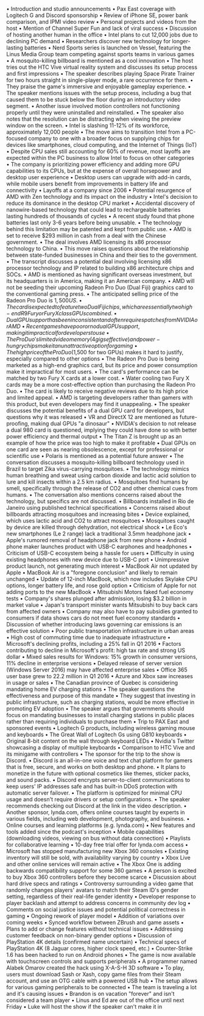 • Introduction and studio announcements
• Pax East coverage with Logitech G and Discord sponsorship
• Review of iPhone SE, power bank comparison, and IPMI video review
• Personal projects and videos from the host
• Mention of Channel Super Fun and lack of viral success
• Discussion of hosting another human in the office
• Intel plans to cut 12,000 jobs due to declining PC demand
• Researchers discover new technology for longer-lasting batteries
• Nerd Sports series is launched on Vessel, featuring the Linus Media Group team competing against sports teams in various games
• A mosquito-killing billboard is mentioned as a cool innovation
• The host tries out the HTC Vive virtual reality system and discusses its setup process and first impressions
• The speaker describes playing Space Pirate Trainer for two hours straight in single-player mode, a rare occurrence for them.
• They praise the game's immersive and enjoyable gameplay experience.
• The speaker mentions issues with the setup process, including a bug that caused them to be stuck below the floor during an introductory video segment.
• Another issue involved motion controllers not functioning properly until they were uninstalled and reinstalled.
• The speaker also notes that the resolution can be distracting when viewing the preview window on the screen.
• Intel is slashing 11-12% of its workforce, approximately 12,000 people
• The move aims to transition Intel from a PC-focused company to one with a broader focus on supplying chips for devices like smartphones, cloud computing, and the Internet of Things (IoT)
• Despite CPU sales still accounting for 60% of revenue, most layoffs are expected within the PC business to allow Intel to focus on other categories
• The company is prioritizing power efficiency and adding more GPU capabilities to its CPUs, but at the expense of overall horsepower and desktop user experience
• Desktop users can upgrade with add-in cards, while mobile users benefit from improvements in battery life and connectivity
• Layoffs at a company since 2006
• Potential resurgence of AMD with Zen technology and its impact on the industry
• Intel's decision to reduce its dominance in the desktop CPU market
• Accidental discovery of nanowire-based technology that could lead to rechargeable batteries lasting hundreds of thousands of cycles
• A recent study found that phone batteries last only 3-6 years before being unusable.
• The technology behind this limitation may be patented and kept from public use.
• AMD is set to receive $293 million in cash from a deal with the Chinese government.
• The deal involves AMD licensing its x86 processor technology to China.
• This move raises questions about the relationship between state-funded businesses in China and their ties to the government.
• The transcript discusses a potential deal involving licensing x86 processor technology and IP related to building x86 architecture chips and SOCs.
• AMD is mentioned as having significant overseas investment, but its headquarters is in America, making it an American company.
• AMD will not be seeding their upcoming Radeon Pro Duo (Dual Fiji) graphics card to the conventional gaming press.
• The anticipated selling price of the Radeon Pro Duo is $1,500 US.
• The card is expected to feature two Dual Fiji chips, which are essentially two high-end R9 Fury or Fury X class GPUs combined.
• Dual GPU support has been inconsistent and often requires patches from NVIDIA or AMD
• Recent games have poor or no dual GPU support, making it impractical for developers to use
• The Pro Duo's limited video memory (4 gigs effective) and power-hungry chips make it an unattractive option for gaming
• The high price of the Pro Duo ($1,500 for two GPUs) makes it hard to justify, especially compared to other options
• The Radeon Pro Duo is being marketed as a high-end graphics card, but its price and power consumption make it impractical for most users.
• The card's performance can be matched by two Fury X cards at a lower cost.
• Water cooling two Fury X cards may be a more cost-effective option than purchasing the Radeon Pro Duo.
• The card is likely to receive negative reviews due to its high price and limited appeal.
• AMD is targeting developers rather than gamers with this product, but even developers may find it unappealing.
• The speaker discusses the potential benefits of a dual GPU card for developers, but questions why it was released
• VR and DirectX 12 are mentioned as future-proofing, making dual GPUs "a dinosaur"
• NVIDIA's decision to not release a dual 980 card is questioned, implying they could have done so with better power efficiency and thermal output
• The Titan Z is brought up as an example of how the price was too high to make it profitable
• Dual GPUs on one card are seen as nearing obsolescence, except for professional or scientific use
• Polaris is mentioned as a potential future answer
• The conversation discusses a mosquito-killing billboard technology used in Brazil to target Zika virus-carrying mosquitoes.
• The technology mimics human breathing and sweat using carbon dioxide and lactic acid solution to lure and kill insects within a 2.5 km radius.
• Mosquitoes find humans by smell, specifically through the release of CO2 and other chemical cues from humans.
• The conversation also mentions concerns raised about the technology, but specifics are not discussed.
• Billboards installed in Rio de Janeiro using published technical specifications
• Concerns raised about billboards attracting mosquitoes and increasing bites
• Device explained, which uses lactic acid and CO2 to attract mosquitoes
• Mosquitoes caught by device are killed through dehydration, not electrical shock
• Le Eco's new smartphones (Le 2 range) lack a traditional 3.5mm headphone jack
• Apple's rumored removal of headphone jack from new phone
• Android phone maker launches product with USB-C earphones and headphones
• Criticism of USB-C ecosystem being a hassle for users
• Difficulty in using existing headphones with new device due to USB-C port
• Unimpressive product launch, not generating much interest
• MacBook Air not updated by Apple
• MacBook Air is a "foregone conclusion" and likely to remain unchanged
• Update of 12-inch MacBook, which now includes Skylake CPU options, longer battery life, and rose gold option
• Criticism of Apple for not adding ports to the new MacBook
• Mitsubishi Motors faked fuel economy tests
• Company's shares plunged after admission, losing $3.2 billion in market value
• Japan's transport minister wants Mitsubishi to buy back cars from affected owners
• Company may also have to pay subsidies granted to consumers if data shows cars do not meet fuel economy standards
• Discussion of whether introducing laws governing car emissions is an effective solution
• Poor public transportation infrastructure in urban areas
• High cost of commuting time due to inadequate infrastructure
• Microsoft's declining profits, including a 25% fall in Q1 2016
• Factors contributing to decline in Microsoft's profit: high tax rate and strong US dollar
• Mixed sales results for Windows: 15% growth in consumer versions, 11% decline in enterprise versions
• Delayed release of server version (Windows Server 2016) may have affected enterprise sales
• Office 365 user base grew to 22.2 million in Q1 2016
• Azure and Xbox saw increases in usage or sales
• The Canadian province of Quebec is considering mandating home EV charging stations
• The speaker questions the effectiveness and purpose of this mandate
• They suggest that investing in public infrastructure, such as charging stations, would be more effective in promoting EV adoption
• The speaker argues that governments should focus on mandating businesses to install charging stations in public places rather than requiring individuals to purchase them
• Trip to PAX East and sponsored events
• Logitech G products, including wireless gaming mouse and keyboards
• The Great Wall of Logitech Gs using G810 keyboards
• Original 8-bit content on the wall through keyboard LEDs
• Nvidia's Twitter showcasing a display of multiple keyboards
• Comparison to HTC Vive and its minigame with controllers
• The sponsor for the trip to the show is Discord.
• Discord is an all-in-one voice and text chat platform for gamers that is free, secure, and works on both desktop and phone.
• It plans to monetize in the future with optional cosmetics like themes, sticker packs, and sound packs.
• Discord encrypts server-to-client communications to keep users' IP addresses safe and has built-in DDoS protection with automatic server failover.
• The platform is optimized for minimal CPU usage and doesn't require drivers or setup configurations.
• The speaker recommends checking out Discord at the link in the video description.
• Another sponsor, lynda.com, offers online courses taught by experts in various fields, including web development, photography, and business.
• Online courses and learning platforms (e.g. lynda.com)
• New features and tools added since the podcast's inception
• Mobile capabilities (downloading videos, viewing on bus without data connection)
• Playlists for collaborative learning
• 10-day free trial offer for lynda.com access
• Microsoft has stopped manufacturing new Xbox 360 consoles
• Existing inventory will still be sold, with availability varying by country
• Xbox Live and other online services will remain active
• The Xbox One is adding backwards compatibility support for some 360 games
• A person is excited to buy Xbox 360 controllers before they become scarce
• Discussion about hard drive specs and ratings
• Controversy surrounding a video game that randomly changes players' avatars to match their Steam ID's gender setting, regardless of their real-life gender identity
• Developer response to player backlash and attempt to address concerns in community dev log
• Comments on social justice issues and potential political correctness in gaming
• Ongoing rework of player model
• Addition of variations over coming weeks
• Synced workflow between ZBrush and game assets
• Plans to add or change features without technical issues
• Addressing customer feedback on non-binary gender options
• Discussion of PlayStation 4K details (confirmed name uncertain)
• Technical specs of PlayStation 4K (8 Jaguar cores, higher clock speed, etc.)
• Counter-Strike 1.6 has been hacked to run on Android phones
• The game is now available with touchscreen controls and supports peripherals
• A programmer named Alabek Omarov created the hack using X-A-S-H 3D software
• To play, users must download Sash or Xash, copy game files from their Steam account, and use an OTG cable with a powered USB hub
• The setup allows for various gaming peripherals to be connected
• The team is traveling a lot and it's causing issues
• Brandon is on vacation "forever" and isn't considered a team player
• Linus and Ed are out of the office until next Friday
• Luke will host the show if the speaker can't make it in